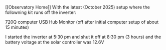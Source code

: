 [[Observatory Home]]
With the latest (October 2025) setup where the followning kit runs off the inverter:

720Q computer
USB Hub
Monitor (off after initial computer setup of about 15 minutes)

I started the inverter at 5:30 pm and shut it off at 8:30 pm (3 hours) and the battery voltage at the solar controller was 12.6V